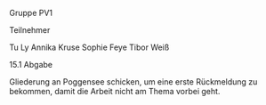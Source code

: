 Gruppe PV1

Teilnehmer


Tu Ly	Annika Kruse	Sophie Feye	Tibor Weiß


15.1 Abgabe

Gliederung an Poggensee schicken, um eine erste Rückmeldung zu bekommen, damit die Arbeit nicht am Thema vorbei geht.
